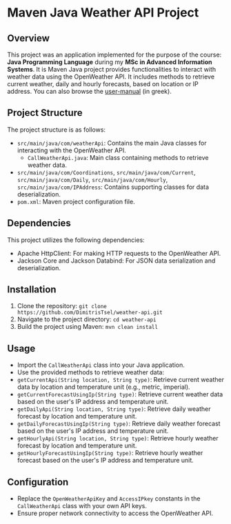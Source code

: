 # Maven Java Weather API Project

## Overview
This project was an application implemented for the purpose of the course: **Java Programming Language** during my **MSc in Advanced Information Systems**.
It is Maven Java project provides functionalities to interact with weather data using the OpenWeather API. It includes methods to retrieve current weather, daily and hourly forecasts, based on location or IP address.
You can also browse the [user-manual](https://github.com/DimitrisTsel/WeatherApp/blob/master/manual-weatherApp.pdf) (in greek).

## Project Structure
The project structure is as follows:
- `src/main/java/com/weatherApi`: Contains the main Java classes for interacting with the OpenWeather API.
  - `CallWeatherApi.java`: Main class containing methods to retrieve weather data.
- `src/main/java/com/Coordinations`, `src/main/java/com/Current`, `src/main/java/com/Daily`, `src/main/java/com/Hourly`, `src/main/java/com/IPAddress`: Contains supporting classes for data deserialization.
- `pom.xml`: Maven project configuration file.

## Dependencies
This project utilizes the following dependencies:
- Apache HttpClient: For making HTTP requests to the OpenWeather API.
- Jackson Core and Jackson Databind: For JSON data serialization and deserialization.

## Installation
1. Clone the repository:
`git clone https://github.com/DimitrisTsel/weather-api.git`
2. Navigate to the project directory: `cd weather-api`
3. Build the project using Maven: `mvn clean install`


## Usage
- Import the `CallWeatherApi` class into your Java application.
- Use the provided methods to retrieve weather data:
- `getCurrentApi(String location, String type)`: Retrieve current weather data by location and temperature unit (e.g., metric, imperial).
- `getCurrentForecastUsingIp(String type)`: Retrieve current weather data based on the user's IP address and temperature unit.
- `getDailyApi(String location, String type)`: Retrieve daily weather forecast by location and temperature unit.
- `getDailyForecastUsingIp(String type)`: Retrieve daily weather forecast based on the user's IP address and temperature unit.
- `getHourlyApi(String location, String type)`: Retrieve hourly weather forecast by location and temperature unit.
- `getHourlyForecastUsingIp(String type)`: Retrieve hourly weather forecast based on the user's IP address and temperature unit.

## Configuration
- Replace the `OpenWeatherApiKey` and `AccessIPkey` constants in the `CallWeatherApi` class with your own API keys.
- Ensure proper network connectivity to access the OpenWeather API.

